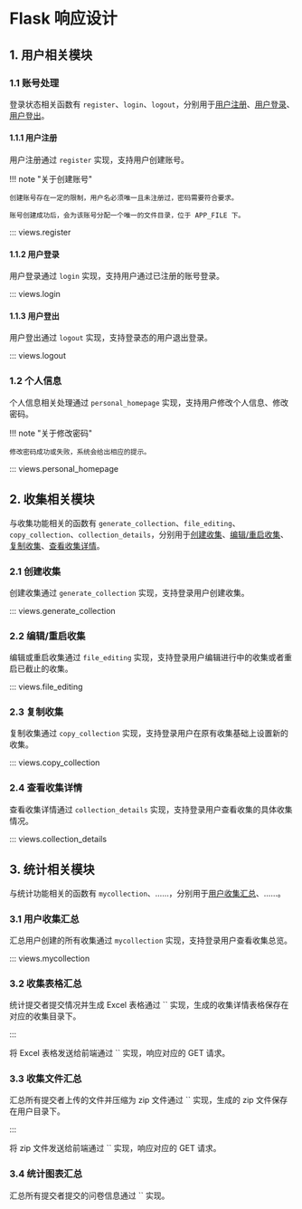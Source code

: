 # Flask 响应设计

## 1. 用户相关模块

### 1.1 账号处理

登录状态相关函数有 `register`、`login`、`logout`，分别用于[用户注册](#111)、[用户登录](#112)、[用户登出](#113)。

#### 1.1.1 用户注册

用户注册通过 `register` 实现，支持用户创建账号。

!!! note "关于创建账号"

    创建账号存在一定的限制，用户名必须唯一且未注册过，密码需要符合要求。

    账号创建成功后，会为该账号分配一个唯一的文件目录，位于 APP_FILE 下。

::: views.register

#### 1.1.2 用户登录

用户登录通过 `login` 实现，支持用户通过已注册的账号登录。

::: views.login

#### 1.1.3 用户登出

用户登出通过 `logout` 实现，支持登录态的用户退出登录。

::: views.logout

### 1.2 个人信息

个人信息相关处理通过 `personal_homepage` 实现，支持用户修改个人信息、修改密码。

!!! note "关于修改密码"

    修改密码成功或失败，系统会给出相应的提示。

::: views.personal_homepage

## 2. 收集相关模块

与收集功能相关的函数有 `generate_collection`、`file_editing`、`copy_collection`、`collection_details`，分别用于[创建收集](#21)、[编辑/重启收集](#22)、[复制收集](#23)、[查看收集详情](#24)。

### 2.1 创建收集

创建收集通过 `generate_collection` 实现，支持登录用户创建收集。

::: views.generate_collection

### 2.2 编辑/重启收集

编辑或重启收集通过 `file_editing` 实现，支持登录用户编辑进行中的收集或者重启已截止的收集。

::: views.file_editing

### 2.3 复制收集

复制收集通过 `copy_collection` 实现，支持登录用户在原有收集基础上设置新的收集。

::: views.copy_collection

### 2.4 查看收集详情

查看收集详情通过 `collection_details` 实现，支持登录用户查看收集的具体收集情况。

::: views.collection_details

## 3. 统计相关模块

与统计功能相关的函数有 `mycollection`、……，分别用于[用户收集汇总](#31)、……。

### 3.1 用户收集汇总

汇总用户创建的所有收集通过 `mycollection` 实现，支持登录用户查看收集总览。

::: views.mycollection

### 3.2 收集表格汇总

统计提交者提交情况并生成 Excel 表格通过 `` 实现，生成的收集详情表格保存在对应的收集目录下。

:::

将 Excel 表格发送给前端通过 `` 实现，响应对应的 GET 请求。

### 3.3 收集文件汇总

汇总所有提交者上传的文件并压缩为 zip 文件通过 `` 实现，生成的 zip 文件保存在用户目录下。

:::

将 zip 文件发送给前端通过 `` 实现，响应对应的 GET 请求。

### 3.4 统计图表汇总

汇总所有提交者提交的问卷信息通过 `` 实现。
